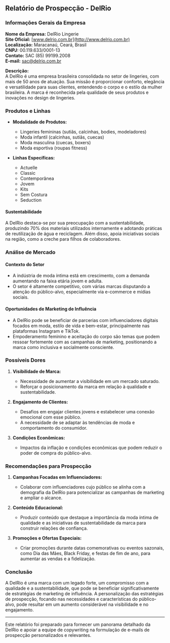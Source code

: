 ## Relatório de Prospecção - DelRio

### Informações Gerais da Empresa

**Nome da Empresa:** DelRio Lingerie  
**Site Oficial:** [www.delrio.com.br](http://www.delrio.com.br)  
**Localização:** Maracanaú, Ceará, Brasil  
**CNPJ:** 00.119.633/0001-13  
**Contato:** SAC (85) 99199.2008  
**E-mail:** sac@delrio.com.br  

**Descrição:**  
A DelRio é uma empresa brasileira consolidada no setor de lingeries, com mais de 50 anos de atuação. Sua missão é proporcionar conforto, elegância e versatilidade para suas clientes, entendendo o corpo e o estilo da mulher brasileira. A marca é reconhecida pela qualidade de seus produtos e inovações no design de lingeries.

### Produtos e Linhas

- **Modalidade de Produtos:**
  - Lingeries femininas (sutiãs, calcinhas, bodies, modeladores)
  - Moda infantil (calcinhas, sutiãs, cuecas)
  - Moda masculina (cuecas, boxers)
  - Moda esportiva (roupas fitness)
  
- **Linhas Específicas:**
  - Actuelle
  - Classic
  - Contemporânea
  - Jovem
  - Kits
  - Sem Costura
  - Seduction

#### Sustentabilidade
A DelRio destaca-se por sua preocupação com a sustentabilidade, produzindo 70% dos materiais utilizados internamente e adotando práticas de reutilização de água e reciclagem. Além disso, apoia iniciativas sociais na região, como a creche para filhos de colaboradores.

### Análise de Mercado

#### Contexto do Setor
- A indústria de moda íntima está em crescimento, com a demanda aumentando na faixa etária jovem e adulta.
- O setor é altamente competitivo, com várias marcas disputando a atenção do público-alvo, especialmente via e-commerce e mídias sociais.

#### Oportunidades de Marketing de Influência
- A DelRio pode se beneficiar de parcerias com influenciadores digitais focados em moda, estilo de vida e bem-estar, principalmente nas plataformas Instagram e TikTok.
- Empoderamento feminino e aceitação do corpo são temas que podem ressoar fortemente com as campanhas de marketing, positionando a marca como inclusiva e socialmente consciente.

### Possíveis Dores
1. **Visibilidade de Marca:**
   - Necessidade de aumentar a visibilidade em um mercado saturado.
   - Reforçar o posicionamento da marca em relação à qualidade e sustentabilidade.

2. **Engajamento de Clientes:**
   - Desafios em engajar clientes jovens e estabelecer uma conexão emocional com esse público.
   - A necessidade de se adaptar às tendências de moda e comportamento do consumidor.

3. **Condições Econômicas:**
   - Impactos da inflação e condições econômicas que podem reduzir o poder de compra do público-alvo.

### Recomendações para Prospecção

1. **Campanhas Focadas em Influenciadores:**
   - Colaborar com influenciadores cujo público se alinha com a demografia da DelRio para potencializar as campanhas de marketing e ampliar o alcance.

2. **Conteúdo Educacional:**
   - Produzir conteúdo que destaque a importância da moda íntima de qualidade e as iniciativas de sustentabilidade da marca para construir relações de confiança.

3. **Promoções e Ofertas Especiais:**
   - Criar promoções durante datas comemorativas ou eventos sazonais, como Dia das Mães, Black Friday, e festas de fim de ano, para aumentar as vendas e a fidelização.

### Conclusão
A DelRio é uma marca com um legado forte, um compromisso com a qualidade e a sustentabilidade, que pode se beneficiar significativamente de estratégias de marketing de influência. A personalização das estratégias de prospecção, focando nas necessidades e características do público-alvo, pode resultar em um aumento considerável na visibilidade e no engajamento.

---

Este relatório foi preparado para fornecer um panorama detalhado da DelRio e apoiar a equipe de copywriting na formulação de e-mails de prospecção personalizados e relevantes.